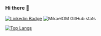 ### Hi there 👋

[![Linkedin Badge](https://img.shields.io/badge/-linkedin-blue?style=flat-square&logoColor=white&link=https://https://www.linkedin.com/in/mikael-magalhães-207842173)](https://www.linkedin.com/in/mikael-magalhães-207842173)
<img align="right">
  ![MikaelOM GitHub stats](https://github-readme-stats.vercel.app/api?username=MikaelOM&show_icons=true&theme=prussian)
</img>
  </br>
  
  [![Top Langs](https://github-readme-stats.vercel.app/api/top-langs/?username=MikaelOM&layout=compact)](https://github.com/MikaelOM/github-readme-stats)
<!--
**MikaelOM/MikaelOM** is a ✨ _special_ ✨ repository because its `README.md` (this file) appears on your GitHub profile.

Here are some ideas to get you started:

- 🔭 I’m currently working on ...
- 🌱 I’m currently learning ...
- 👯 I’m looking to collaborate on ...
- 🤔 I’m looking for help with ...
- 💬 Ask me about ...
- 📫 How to reach me: ...
- 😄 Pronouns: ...
- ⚡ Fun fact: ...
-->
